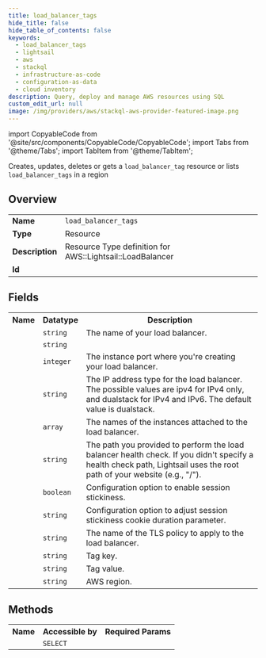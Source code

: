 ```yaml
---
title: load_balancer_tags
hide_title: false
hide_table_of_contents: false
keywords:
  - load_balancer_tags
  - lightsail
  - aws
  - stackql
  - infrastructure-as-code
  - configuration-as-data
  - cloud inventory
description: Query, deploy and manage AWS resources using SQL
custom_edit_url: null
image: /img/providers/aws/stackql-aws-provider-featured-image.png
---
```


import CopyableCode from '@site/src/components/CopyableCode/CopyableCode';
import Tabs from '@theme/Tabs';
import TabItem from '@theme/TabItem';

Creates, updates, deletes or gets a <code>load_balancer_tag</code> resource or lists <code>load_balancer_tags</code> in a region

## Overview
<table><tbody>
<tr><td><b>Name</b></td><td><code>load_balancer_tags</code></td></tr>
<tr><td><b>Type</b></td><td>Resource</td></tr>
<tr><td><b>Description</b></td><td>Resource Type definition for AWS::Lightsail::LoadBalancer</td></tr>
<tr><td><b>Id</b></td><td><CopyableCode code="aws.lightsail.load_balancer_tags" /></td></tr>
</tbody></table>

## Fields
<table><tbody><tr><th>Name</th><th>Datatype</th><th>Description</th></tr><tr><td><CopyableCode code="load_balancer_name" /></td><td><code>string</code></td><td>The name of your load balancer.</td></tr>
<tr><td><CopyableCode code="load_balancer_arn" /></td><td><code>string</code></td><td></td></tr>
<tr><td><CopyableCode code="instance_port" /></td><td><code>integer</code></td><td>The instance port where you're creating your load balancer.</td></tr>
<tr><td><CopyableCode code="ip_address_type" /></td><td><code>string</code></td><td>The IP address type for the load balancer. The possible values are ipv4 for IPv4 only, and dualstack for IPv4 and IPv6. The default value is dualstack.</td></tr>
<tr><td><CopyableCode code="attached_instances" /></td><td><code>array</code></td><td>The names of the instances attached to the load balancer.</td></tr>
<tr><td><CopyableCode code="health_check_path" /></td><td><code>string</code></td><td>The path you provided to perform the load balancer health check. If you didn't specify a health check path, Lightsail uses the root path of your website (e.g., "/").</td></tr>
<tr><td><CopyableCode code="session_stickiness_enabled" /></td><td><code>boolean</code></td><td>Configuration option to enable session stickiness.</td></tr>
<tr><td><CopyableCode code="session_stickiness_lb_cookie_duration_seconds" /></td><td><code>string</code></td><td>Configuration option to adjust session stickiness cookie duration parameter.</td></tr>
<tr><td><CopyableCode code="tls_policy_name" /></td><td><code>string</code></td><td>The name of the TLS policy to apply to the load balancer.</td></tr>
<tr><td><CopyableCode code="tag_key" /></td><td><code>string</code></td><td>Tag key.</td></tr>
<tr><td><CopyableCode code="tag_value" /></td><td><code>string</code></td><td>Tag value.</td></tr>
<tr><td><CopyableCode code="region" /></td><td><code>string</code></td><td>AWS region.</td></tr>
</tbody></table>

## Methods

<table><tbody>
  <tr>
    <th>Name</th>
    <th>Accessible by</th>
    <th>Required Params</th>
  </tr>
  <tr>
    <td><CopyableCode code="view" /></td>
    <td><code>SELECT</code></td>
    <td><CopyableCode code="region" /></td>
  </tr>
</tbody></table>









